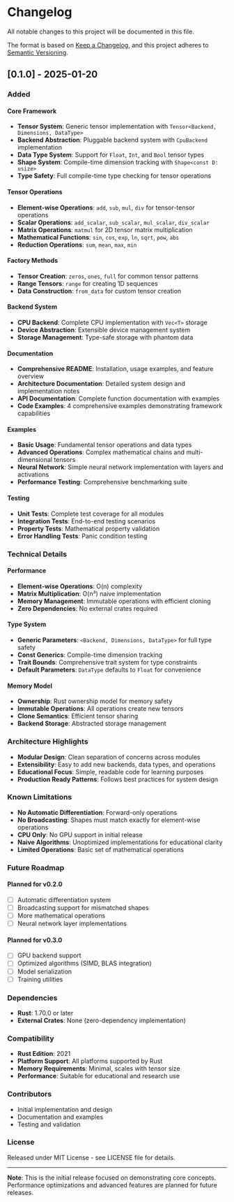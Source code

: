 # Changelog

All notable changes to this project will be documented in this file.

The format is based on [Keep a Changelog](https://keepachangelog.com/en/1.0.0/),
and this project adheres to [Semantic Versioning](https://semver.org/spec/v2.0.0.html).

## [0.1.0] - 2025-01-20

### Added

#### Core Framework
- **Tensor System**: Generic tensor implementation with `Tensor<Backend, Dimensions, DataType>`
- **Backend Abstraction**: Pluggable backend system with `CpuBackend` implementation
- **Data Type System**: Support for `Float`, `Int`, and `Bool` tensor types
- **Shape System**: Compile-time dimension tracking with `Shape<const D: usize>`
- **Type Safety**: Full compile-time type checking for tensor operations

#### Tensor Operations
- **Element-wise Operations**: `add`, `sub`, `mul`, `div` for tensor-tensor operations
- **Scalar Operations**: `add_scalar`, `sub_scalar`, `mul_scalar`, `div_scalar`
- **Matrix Operations**: `matmul` for 2D tensor matrix multiplication
- **Mathematical Functions**: `sin`, `cos`, `exp`, `ln`, `sqrt`, `pow`, `abs`
- **Reduction Operations**: `sum`, `mean`, `max`, `min`

#### Factory Methods
- **Tensor Creation**: `zeros`, `ones`, `full` for common tensor patterns
- **Range Tensors**: `range` for creating 1D sequences
- **Data Construction**: `from_data` for custom tensor creation

#### Backend System
- **CPU Backend**: Complete CPU implementation with `Vec<T>` storage
- **Device Abstraction**: Extensible device management system
- **Storage Management**: Type-safe storage with phantom data

#### Documentation
- **Comprehensive README**: Installation, usage examples, and feature overview
- **Architecture Documentation**: Detailed system design and implementation notes
- **API Documentation**: Complete function documentation with examples
- **Code Examples**: 4 comprehensive examples demonstrating framework capabilities

#### Examples
- **Basic Usage**: Fundamental tensor operations and data types
- **Advanced Operations**: Complex mathematical chains and multi-dimensional tensors
- **Neural Network**: Simple neural network implementation with layers and activations
- **Performance Testing**: Comprehensive benchmarking suite

#### Testing
- **Unit Tests**: Complete test coverage for all modules
- **Integration Tests**: End-to-end testing scenarios
- **Property Tests**: Mathematical property validation
- **Error Handling Tests**: Panic condition testing

### Technical Details

#### Performance
- **Element-wise Operations**: O(n) complexity
- **Matrix Multiplication**: O(n³) naive implementation
- **Memory Management**: Immutable operations with efficient cloning
- **Zero Dependencies**: No external crates required

#### Type System
- **Generic Parameters**: `<Backend, Dimensions, DataType>` for full type safety
- **Const Generics**: Compile-time dimension tracking
- **Trait Bounds**: Comprehensive trait system for type constraints
- **Default Parameters**: `DataType` defaults to `Float` for convenience

#### Memory Model
- **Ownership**: Rust ownership model for memory safety
- **Immutable Operations**: All operations create new tensors
- **Clone Semantics**: Efficient tensor sharing
- **Backend Storage**: Abstracted storage management

### Architecture Highlights

- **Modular Design**: Clean separation of concerns across modules
- **Extensibility**: Easy to add new backends, data types, and operations
- **Educational Focus**: Simple, readable code for learning purposes
- **Production Ready Patterns**: Follows best practices for system design

### Known Limitations

- **No Automatic Differentiation**: Forward-only operations
- **No Broadcasting**: Shapes must match exactly for element-wise operations
- **CPU Only**: No GPU support in initial release
- **Naive Algorithms**: Unoptimized implementations for educational clarity
- **Limited Operations**: Basic set of mathematical operations

### Future Roadmap

#### Planned for v0.2.0
- [ ] Automatic differentiation system
- [ ] Broadcasting support for mismatched shapes
- [ ] More mathematical operations
- [ ] Neural network layer implementations

#### Planned for v0.3.0
- [ ] GPU backend support
- [ ] Optimized algorithms (SIMD, BLAS integration)
- [ ] Model serialization
- [ ] Training utilities

### Dependencies

- **Rust**: 1.70.0 or later
- **External Crates**: None (zero-dependency implementation)

### Compatibility

- **Rust Edition**: 2021
- **Platform Support**: All platforms supported by Rust
- **Memory Requirements**: Minimal, scales with tensor size
- **Performance**: Suitable for educational and research use

### Contributors

- Initial implementation and design
- Documentation and examples
- Testing and validation

### License

Released under MIT License - see LICENSE file for details.

---

**Note**: This is the initial release focused on demonstrating core concepts.
Performance optimizations and advanced features are planned for future releases.